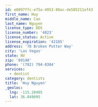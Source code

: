 ```yaml
---
id: e8097ffc-e75a-4953-80ac-de585211ef43
first_name: Huy
middle_name: Cao
last_name: Nguyen
license_type: DDS
license_number: '4823'
license_status: Active
license_expiration: '42185'
address: '78 Broken Putter Way'
city: 'Las Vegas'
state: NV
zip: '89148'
phone: '(702) 794-0304'
services:
  - dentist
category: dentists
title: 'Huy Nguyen'
_geoloc:
  lng: -115.28485
  lat: 36.049095
---
```

